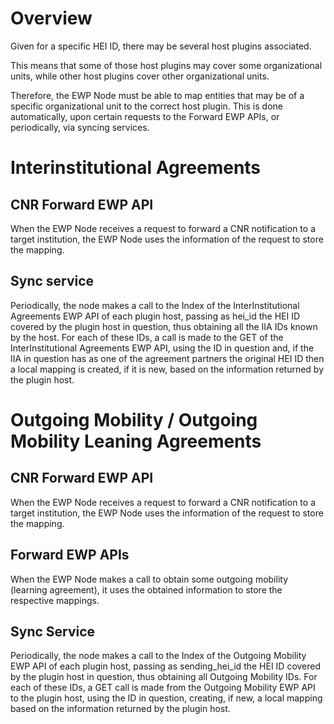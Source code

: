 # Overview

Given for a specific HEI ID, there may be several host plugins associated. 

This means that some of those host plugins may cover some organizational units, while other host plugins
cover other organizational units.

Therefore, the EWP Node must be able to map entities that may be of a specific organizational unit
to the correct host plugin.
This is done automatically, upon certain requests to the Forward EWP APIs, or 
periodically, via syncing services.

# Interinstitutional Agreements

## CNR Forward EWP API

When the EWP Node receives a request to forward a CNR notification to a target institution,
the EWP Node uses the information of the request to store the mapping.

## Sync service

Periodically, the node makes a call to the Index of the InterInstitutional Agreements EWP API of each plugin host, 
passing as hei_id the HEI ID covered by the plugin host in question, thus obtaining all the IIA IDs known by the host. 
For each of these IDs, a call is made to the GET of the InterInstitutional Agreements EWP API, 
using the ID in question and, if the IIA in question has as one of the agreement partners the 
original HEI ID then a local mapping is created, if it is new, based on the information returned by the plugin host.

# Outgoing Mobility / Outgoing Mobility Leaning Agreements

## CNR Forward EWP API

When the EWP Node receives a request to forward a CNR notification to a target institution,
the EWP Node uses the information of the request to store the mapping.

## Forward EWP APIs

When the EWP Node makes a call to obtain some outgoing mobility (learning agreement), 
it uses the obtained information to store the respective mappings.

## Sync Service

Periodically, the node makes a call to the Index of the Outgoing Mobility EWP API 
of each plugin host, passing as sending_hei_id the HEI ID covered by the plugin 
host in question, thus obtaining all Outgoing Mobility IDs. For each of these IDs, 
a GET call is made from the Outgoing Mobility EWP API to the plugin host, using 
the ID in question, creating, if new, a local mapping based on the information 
returned by the plugin host.


